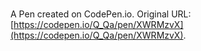 # 

A Pen created on CodePen.io. Original URL: [https://codepen.io/Q_Qa/pen/XWRMzvX](https://codepen.io/Q_Qa/pen/XWRMzvX).


